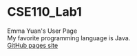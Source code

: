 # CSE110_Lab1
Emma Yuan's User Page\
My favorite programming language is Java.\
[GitHub pages site](https://emmayuan.github.io/CSE110_Lab1)
